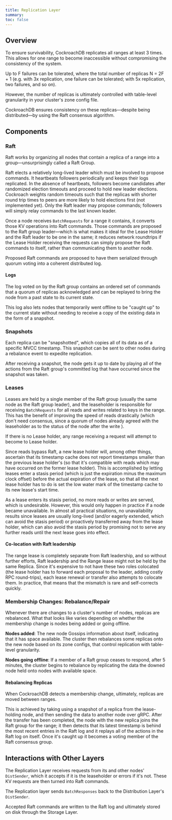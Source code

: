 ```yaml
---
title: Replication Layer
summary: 
toc: false
---
```


<div id="toc"></div>

## Overview

To ensure survivability, CockroachDB replicates all ranges at least 3 times. This allows for one range to become inaccessible without compromising the consistency of the system.

Up to F failures can be tolerated, where the total number of replicas N = 2F + 1 (e.g. with 3x replication, one failure can be tolerated; with 5x replication, two failures, and so on).

However, the number of replicas is ultimately controlled with table-level granularity in your cluster's zone config file.

CockroachDB ensures consistency on these replicas––despite being distributed––by using the Raft consensus algorithm.

## Components

### Raft

Raft works by organizing all nodes that contain a replica of a range into a group––unsurprisingly called a Raft Group.

Raft elects a relatively long-lived leader which must be involved to propose commands. It heartbeats followers periodically and keeps their logs replicated. In the absence of heartbeats, followers become candidates after randomized election timeouts and proceed to hold new leader elections. Cockroach weights random timeouts such that the replicas with shorter round trip times to peers are more likely to hold elections first (not implemented yet). Only the Raft leader may propose commands; followers will simply relay commands to the last known leader.

Once a node receives `BatchRequests` for a range it contains, it converts those KV operations into Raft commands. Those commands are proposed to the Raft group leader––which is what makes it ideal for the Lease Holder and the Raft leader to be one in the same; it reduces network roundtrips if the Lease Holder receiving the requests can simply propose the Raft commands to itself, rather than communicating them to another node.

Proposed Raft commands are proposed to have them serialized through quorum voting into a coherent distributed log.

#### Logs

The log voted on by the Raft group contains an ordered set of commands that a quorum of replicas acknowledged and can be replayed to bring the node from a past state to its current state.

This log also lets nodes that temporarily went offline to be "caught up" to the current state without needing to receive a copy of the existing data in the form of a snapshot.

### Snapshots

Each replica can be "snapshotted", which copies all of its data as of a specific MVCC timestamp. This snapshot can be sent to other nodes during a rebalance event to expedite replication.

After receiving a snapshot, the node gets it up to date by playing all of the actions from the Raft group's committed log that have occurred since the snapshot was taken.

### Leases

Leases are held by a single member of the Raft group (usually the same node as the Raft group leader), and the leaseholder is responsible for receiving `BatchRequests` for all reads and writes related to keys in the range. This has the benefit of improving the speed of reads drastically (which don't need consensus, since a quorum of nodes already agreed with the leaseholder as to the status of the node after the write ).

If there is no Lease holder, any range receiving a request will attempt to become to Lease holder.

Since reads bypass Raft, a new lease holder will, among other things, ascertain that its timestamp cache does not report timestamps smaller than the previous lease holder's (so that it's compatible with reads which may have occurred on the former lease holder). This is accomplished by letting leases enter a stasis period (which is just the expiration minus the maximum clock offset) before the actual expiration of the lease, so that all the next lease holder has to do is set the low water mark of the timestamp cache to its new lease's start time.

As a lease enters its stasis period, no more reads or writes are served, which is undesirable. However, this would only happen in practice if a node became unavailable. In almost all practical situations, no unavailability results since leases are usually long-lived (and/or eagerly extended, which can avoid the stasis period) or proactively transferred away from the lease holder, which can also avoid the stasis period by promising not to serve any further reads until the next lease goes into effect.

#### Co-location with Raft leadership

The range lease is completely separate from Raft leadership, and so without further efforts, Raft leadership and the Range lease might not be held by the same Replica. Since it's expensive to not have these two roles colocated (the lease holder has to forward each proposal to the leader, adding costly RPC round-trips), each lease renewal or transfer also attempts to colocate them. In practice, that means that the mismatch is rare and self-corrects quickly.

### Membership Changes: Rebalance/Repair

Whenever there are changes to a cluster's number of nodes, replicas are rebalanced. What that looks like varies depending on whether the membership change is nodes being added or going offline.

**Nodes added**: The new node Gossips information about itself, indicating that it has space available. The cluster then rebalances some replicas onto the new node based on its zone configs, that control replication with table-level granularity.

**Nodes going offline**: If a member of a Raft group ceases to respond, after 5 minutes, the cluster begins to rebalance by replicating the data the downed node held onto nodes with available space.

#### Rebalancing Replicas

When CockroachDB detects a membership change, ultimately, replicas are moved between ranges.

This is achieved by taking using a snapshot of a replica from the lease-holding node, and then sending the data to another node over gRPC. After the transfer has been completed, the node with the new replica joins the Raft group for the range; it then detects that its latest timestamp is behind the most recent entries in the Raft log and it replays all of the actions in the Raft log on itself. Once it's caught up it becomes a voting member of the Raft consensus group.

## Interactions with Other Layers

The Replication Layer receives requests from its and other nodes' `DistSender`, which it accepts if it is the leaseholder or errors if it's not. These KV requests are then turned into Raft commands.

The Replication layer sends `BatchResponses` back to the Distribution Layer's `DistSender`.

Accepted Raft commands are written to the Raft log and ultimately stored on disk through the Storage Layer.
